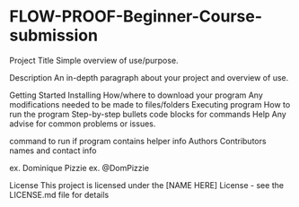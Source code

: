 # FLOW-PROOF-Beginner-Course-submission
Project Title
Simple overview of use/purpose.

Description
An in-depth paragraph about your project and overview of use.

Getting Started
Installing
How/where to download your program
Any modifications needed to be made to files/folders
Executing program
How to run the program
Step-by-step bullets
code blocks for commands
Help
Any advise for common problems or issues.

command to run if program contains helper info
Authors
Contributors names and contact info

ex. Dominique Pizzie
ex. @DomPizzie

License
This project is licensed under the [NAME HERE] License - see the LICENSE.md file for details
